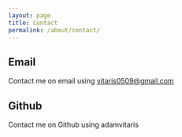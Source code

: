 ```yaml
---
layout: page
title: Contact
permalink: /about/contact/
---
```


## Email
Contact me on email using vitaris0509@gmail.com

## Github
Contact me on Github using adamvitaris